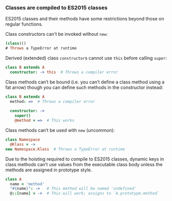 ### Classes are compiled to ES2015 classes

ES2015 classes and their methods have some restrictions beyond those on regular functions.

Class constructors can’t be invoked without `new`:

```coffee
(class)()
# Throws a TypeError at runtime
```

Derived (extended) class `constructor`s cannot use `this` before calling `super`:

```coffee
class B extends A
  constructor: -> this  # Throws a compiler error
```

Class methods can’t be bound (i.e. you can’t define a class method using a fat arrow) though you can define such methods in the constructor instead:

```coffee
class B extends A
  method: =>  # Throws a compiler error
  
  constructor: ->
    super()
    @method = =>  # This works
```

Class methods can’t be used with `new` (uncommon):

```coffee
class Namespace
  @Klass = ->
new Namespace.Klass  # Throws a TypeError at runtime
```

Due to the hoisting required to compile to ES2015 classes, dynamic keys in class methods can’t use values from the executable class body unless the methods are assigned in prototype style.

```coffee
class A
  name = 'method'
  "#{name}": ->   # This method will be named 'undefined'
  @::[name] = ->  # This will work; assigns to `A.prototype.method`
```
